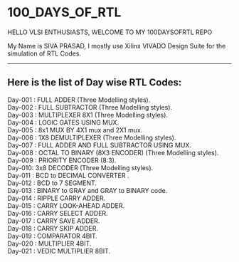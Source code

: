 # 100_DAYS_OF_RTL

HELLO VLSI ENTHUSIASTS, WELCOME TO MY 100DAYSOFRTL REPO

My Name is SIVA PRASAD, I mostly use Xilinx VIVADO Design Suite for the simulation of RTL Codes.
<hr>
  
<h2>Here is the list of Day wise RTL Codes:</h2>

Day-001 : FULL ADDER (Three Modelling styles). <br>
Day-002 : FULL SUBTRACTOR (Three Modelling styles). <br>
Day-003 : MULTIPLEXER 8X1 (Three Modelling styles). <br>
Day-004 : LOGIC GATES USING MUX. <br>
Day-005 : 8x1 MUX BY 4X1 mux and 2X1 mux. <br>
Day-006 : 1X8 DEMULTIPLEXER (Three Modelling styles). <br>
Day-007 : FULL ADDER AND FULL SUBTRACTOR USING MUX. <br>
Day-008 : OCTAL TO BINARY (8X3 ENCODER) (Three Modelling styles). <br>
Day-009 : PRIORITY ENCODER (8:3). <br>
Day-010:  3x8 DECODER (Three Modelling styles). <br>
Day-011 : BCD to DECIMAL CONVERTER . <br>
Day-012 : BCD to 7 SEGMENT. <br>
Day-013 : BINARY to GRAY and GRAY to BINARY code. <br>
Day-014 : RIPPLE CARRY ADDER. <br>
Day-015 : CARRY LOOK-AHEAD ADDER. <br>
Day-016 : CARRY SELECT ADDER. <br>
Day-017 : CARRY SAVE ADDER. <br>
Day-018 : CARRY SKIP ADDER. <br>
Day-019 : COMPARATOR 4BIT. <br>
Day-020 : MULTIPLIER 4BIT. <br>
Day-021 : VEDIC MULTIPLIER 8BIT. <br>
